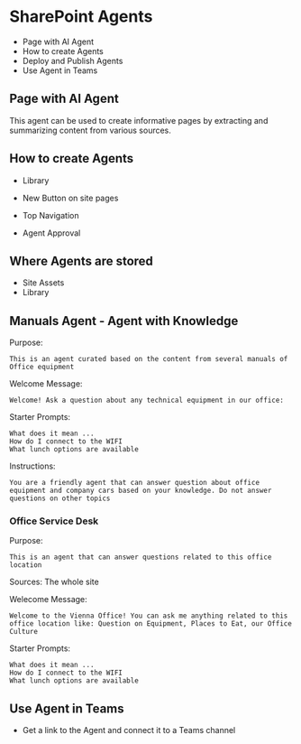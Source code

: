 # SharePoint Agents

- Page with AI Agent
- How to create Agents
- Deploy and Publish Agents
- Use Agent in Teams

## Page with AI Agent

This agent can be used to create informative pages by extracting and summarizing content from various sources.

## How to create Agents

- Library
- New Button on site pages
- Top Navigation

- Agent Approval

## Where Agents are stored

- Site Assets
- Library

## Manuals Agent - Agent with Knowledge

Purpose:

```plaintext
This is an agent curated based on the content from several manuals of Office equipment
```

Welcome Message:

```plaintext
Welcome! Ask a question about any technical equipment in our office:
```

Starter Prompts:

```plaintext
What does it mean ...
How do I connect to the WIFI
What lunch options are available
```

Instructions:

```plaintext
You are a friendly agent that can answer question about office equipment and company cars based on your knowledge. Do not answer questions on other topics
```

### Office Service Desk

Purpose:

```plaintext
This is an agent that can answer questions related to this office location
```

Sources: The whole site

Welecome Message:

```plaintext
Welcome to the Vienna Office! You can ask me anything related to this office location like: Question on Equipment, Places to Eat, our Office Culture
```

Starter Prompts:

```plaintext
What does it mean ...
How do I connect to the WIFI
What lunch options are available
```

## Use Agent in Teams

- Get a link to the Agent and connect it to a Teams channel
